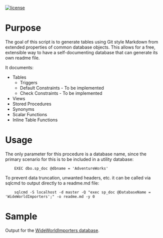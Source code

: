 [![license](https://img.shields.io/github/license/mashape/apistatus.svg)]()

# Purpose
The goal of this script is to generate tables using Git style Markdown from extended properties of common database objects. This allows for a free, extensible way to have a self-documenting database that can generate its own readme file.

It documents:

- Tables
	- Triggers
	- Default Constraints - To be implemented
	- Check Constraints - To be implemented
- Views
- Stored Procedures
- Synonyms
- Scalar Functions
- Inline Table Functions


# Usage
The only parameter for this procedure is a database name, since the primary scenario for this is to be included in a utility database:

```tsql
    EXEC dbo.sp_doc @dbname = 'AdventureWorks'
```
To prevent data truncation, unwanted headers, etc. it can be called via sqlcmd to output directly to a readme.md file:

```tsql
    sqlcmd -S localhost -d master -Q "exec sp_doc @DatabaseName = 'WideWorldImporters';" -o readme.md -y 0
```

# Sample
Output for the [WideWorldImporters database](https://github.com/LowlyDBA/ExpressSQL/blob/master/docs/WideWorldImporters.md).
